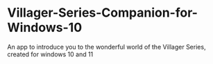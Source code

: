 # Villager-Series-Companion-for-Windows-10
An app to introduce you to the wonderful world of the Villager Series, created for windows 10 and 11 
